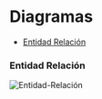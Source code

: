 # Diagramas

-   [Entidad Relación](#section-1)

<a name="section-1"></a>

### Entidad Relación

![Entidad-Relación](/vendor/binarytorch/larecipe/assets/img/diagram_entity_relation.jpg)

